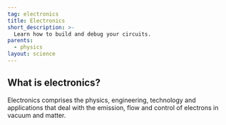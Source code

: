 ```yaml
---
tag: electronics
title: Electronics
short_description: >-
  Learn how to build and debug your circuits.
parents:
  - physics
layout: science
---
```

## What is electronics?

Electronics comprises the physics, engineering, technology and applications that deal with the emission, flow and control of electrons in vacuum and matter.
